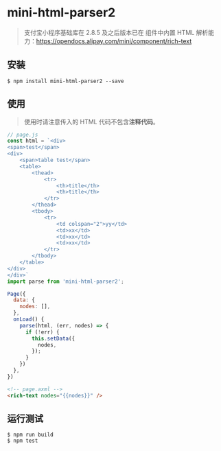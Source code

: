 # mini-html-parser2

> 支付宝小程序基础库在 2.8.5 及之后版本已在 <rich-text nodes={{}}> 组件中内置 HTML 解析能力：https://opendocs.alipay.com/mini/component/rich-text

## 安装

```
$ npm install mini-html-parser2 --save
```

## 使用

> 使用时请注意传入的 HTML 代码不包含**注释代码**。 

```js
// page.js
const html = `<div>
<span>test</span>
<div>
    <span>table test</span>
    <table>
        <thead>
            <tr>
                <th>title</th>
                <th>title</th>
            </tr>
        </thead>
        <tbody>
            <tr>
                <td colspan="2">yy</td>
                <td>xx</td>
                <td>xx</td>
                <td>xx</td>
            </tr>
        </tbody>
    </table>
</div>
</div>`
import parse from 'mini-html-parser2';

Page({
  data: {
    nodes: [],
  },
  onLoad() {
    parse(html, (err, nodes) => {
      if (!err) {
        this.setData({
          nodes,
        });
      }
    })
  },
})
```

```html
<!-- page.axml -->
<rich-text nodes="{{nodes}}" />
```

## 运行测试

```
$ npm run build
$ npm test
```
